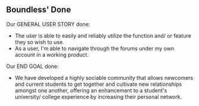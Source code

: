 Boundless' Done
---------------------------
Our GENERAL USER STORY done: 
- The user is able to easily and reliably utilize the function and/ or feature they so wish to use.
- As a user, I'm able to navigate through the forums under my own account in a working product.


Our END GOAL done: 
- We have developed a highly sociable community that allows newcomers and current students to get 
	together and cultivate new relationships amongst one another, offering an enhancement to a student's
	university/ college experience by increasing their personal network.